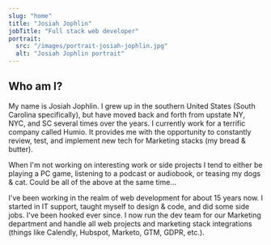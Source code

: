 ```yaml
---
slug: "home"
title: "Josiah Jophlin"
jobTitle: "Full stack web developer"
portrait:
  src: "/images/portrait-josiah-jophlin.jpg"
  alt: "Josiah Jophlin portrait"
---
```


## Who am I?

My name is Josiah Jophlin. I grew up in the southern United States (South Carolina specifically), but have moved back and forth from upstate NY, NYC, and SC several times over the years. I currently work for a terrific company called Humio. It provides me with the opportunity to constantly review, test, and implement new tech for Marketing stacks (my bread & butter).

When I'm not working on interesting work or side projects I tend to either be playing a PC game, listening to a podcast or audiobook, or teasing my dogs & cat. Could be all of the above at the same time...

I've been working in the realm of web development for about 15 years now. I started in IT support, taught myself to design & code, and did some side jobs. I've been hooked ever since. I now run the dev team for our Marketing department and handle all web projects and marketing stack integrations (things like Calendly, Hubspot, Marketo, GTM, GDPR, etc.).
